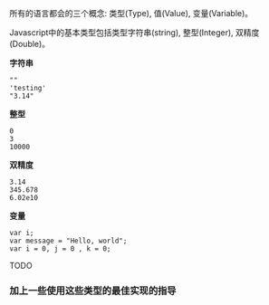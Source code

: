 所有的语言都会的三个概念: 类型(Type), 值(Value), 变量(Variable)。

Javascript中的基本类型包括类型字符串(string), 整型(Integer), 双精度(Double)。

**字符串**
```
""
'testing'
"3.14"
```

**整型**
```
0
3
10000
```

**双精度**
```
3.14
345.678
6.02e10
```

**变量**
```
var i;
var message = "Hello, world";
var i = 0, j = 0 , k = 0;
```

TODO
### 加上一些使用这些类型的最佳实现的指导

